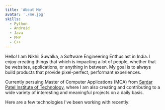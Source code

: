 ```yaml
---
title: 'About Me'
avatar: './me.jpg'
skills:
  - Python
  - Android
  - Java
  - PHP
  - C++
---
```


Hello! I am Nikhil Suwalka, a Software Engineering Enthusiast in India.
I enjoy creating things that which is impacting a lot of people, whether that be websites, applications, or anything in between. My goal is to always build products that provide pixel-perfect, performant experiences.

Currently persuing Master of Computer Applications (MCA) from [Sardar Patel Institute of Technology](https://www.spit.ac.in/), where I am also creating and contributing to a wide variety of interesting and meaningful projects on a daily basis.

Here are a few technologies I've been working with recently:
